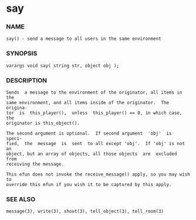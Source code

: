# say

### NAME

    say() - send a message to all users in the same environment

### SYNOPSIS

    varargs void say( string str, object obj );

### DESCRIPTION

    Sends  a message to the environment of the originator, all items in the
    same environment, and all items inside of the originator.  The origina‐
    tor  is  this_player(),  unless  this_player() == 0, in which case, the
    originator is this_object().

    The second argument is optional.  If second argument  'obj'  is  speci‐
    fied,  the  message  is  sent  to all except 'obj'.  If 'obj' is not an
    object, but an array of objects, all those objects  are  excluded  from
    receiving the message.

    This efun does not invoke the receive_message() apply, so you may wish to
    override this efun if you wish it to be captured by this apply.

### SEE ALSO

    message(3), write(3), shout(3), tell_object(3), tell_room(3)

